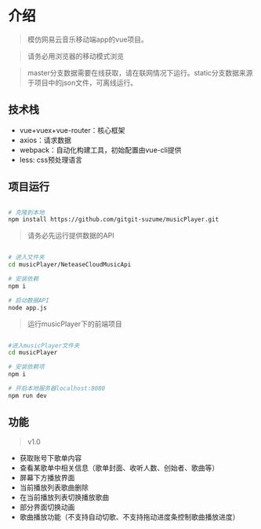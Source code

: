 # 介绍

> 模仿网易云音乐移动端app的vue项目。

> 请务必用浏览器的移动模式浏览

> master分支数据需要在线获取，请在联网情况下运行。static分支数据来源于项目中的json文件，可离线运行。

## 技术栈

* vue+vuex+vue-router：核心框架
* axios：请求数据
* webpack：自动化构建工具，初始配置由vue-cli提供
* less: css预处理语言

## 项目运行

``` bash

# 克隆到本地
npm install https://github.com/gitgit-suzume/musicPlayer.git

```

> 请务必先运行提供数据的API

``` bash

# 进入文件夹
cd musicPlayer/NeteaseCloudMusicApi

# 安装依赖
npm i

# 启动数据API
node app.js

```
> 运行musicPlayer下的前端项目

``` bash

#进入musicPlayer文件夹
cd musicPlayer

# 安装依赖项
npm i

# 开启本地服务器localhost:8080
npm run dev

```
## 功能

> v1.0

* 获取账号下歌单内容
* 查看某歌单中相关信息（歌单封面、收听人数、创始者、歌曲等）
* 屏幕下方播放界面
* 当前播放列表歌曲删除
* 在当前播放列表切换播放歌曲
* 部分界面切换动画
* 歌曲播放功能（不支持自动切歌、不支持拖动进度条控制歌曲播放进度）

